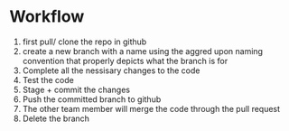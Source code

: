 # Workflow

<ol>  
  <li>first pull/ clone the repo in github</li>
  <li>create a new branch with a name using the aggred upon naming convention that properly depicts what the branch is for</li>
  <li>Complete all the nessisary changes to the code</li>
  <li>Test the code</li>
  <li>Stage + commit the changes</li>
  <li>Push the committed branch to github</li>
  <li>The other team member will merge the code through the pull request</li>
  <li>Delete the branch</li>
</ol>  
